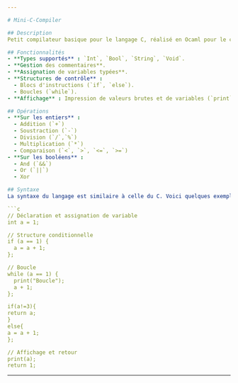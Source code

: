 ```yaml
---

# Mini-C-Compiler

## Description
Petit compilateur basique pour le langage C, réalisé en Ocaml pour le cours d'interprétation et de compilation de la licence informatique de l'Université Paris 8.

## Fonctionnalités
- **Types supportés** : `Int`, `Bool`, `String`, `Void`.
- **Gestion des commentaires**.
- **Assignation de variables typées**.
- **Structures de contrôle** : 
  - Blocs d'instructions (`if`, `else`).
  - Boucles (`while`).
- **Affichage** : Impression de valeurs brutes et de variables (`print`) fonctionnant pour tout les type et avec un nombre dynamique de d'argument.

## Opérations
- **Sur les entiers** :
  - Addition (`+`)
  - Soustraction (`-`)
  - Division (`/`,`%`)
  - Multiplication (`*`)
  - Comparaison (`<`, `>`, `<=`, `>=`)
- **Sur les booléens** :
  - And (`&&`)
  - Or (`||`)
  - Xor

## Syntaxe
La syntaxe du langage est similaire à celle du C. Voici quelques exemples typiques de cette syntaxe :

```c
// Déclaration et assignation de variable
int a = 1;

// Structure conditionnelle
if (a == 1) {
  a = a + 1;
};

// Boucle
while (a == 1) {
  print("Boucle");
  a + 1;
};

if(a!=3){
return a;
}
else{
a = a + 1;
};

// Affichage et retour
print(a);
return 1;
```

---
```


